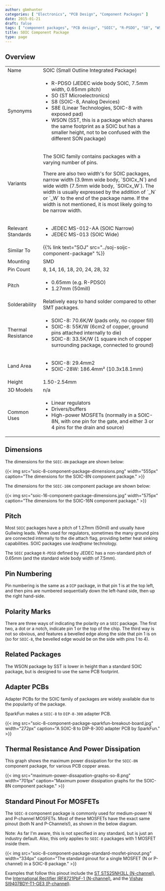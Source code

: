 ```yaml
---
author: gbmhunter
categories: [ "Electronics", "PCB Design", "Component Packages" ]
date: 2015-01-21
draft: false
tags: [ "component packages", "PCB design", "SOIC", "R-PSDO", "S8", "WSON", "S8E" ]
title: SOIC Component Package
type: page
---
```


## Overview

<table>
<tbody>
<tr >
<td>Name</td>
<td >SOIC (Small Outline Integrated Package)</td>
</tr>
<tr >
<td >Synonyms</td>
<td >
<ul>
<li>R-PDSO (JEDEC wide body SOIC, 7.5mm width, 0.65mm pitch)</li>
<li>SO (ST Microelectronics)</li>
<li>S8 (SOIC-8, Analog Devices)</li>
<li>S8E (Linear Technologies, SOIC-8 with exposed pad)</li>
<li>WSON (SST, this is a package which shares the same footprint as a SOIC but has a smaller height, not to be confused with the different SON package)</li>
</ul>
</td></tr>
<tr>
  <td>Variants</td>
  <td>
    <p>The SOIC family contains packages with a varying number of pins.</p>
    <p>There are also two width's for SOIC packages, narrow width (3.9mm wide body, `SOICx_N`) and wide width (7.5mm wide body, `SOICx_W`). The width is usually expressed by the addition of `_N` or `_W` to the end of the package name. If the width is not mentioned, it is most likely going to be narrow width.</p>
  </td>
</tr>
<tr >
<td >Relevant Standards</td>
<td >
<ul>
<li>JEDEC MS-012-AA (SOIC Narrow)</li>
<li>JEDEC MS-013 (SOIC Wide)</li>
</ul>
</td>
</tr>
<tr>
<td>Similar To</td>
<td>{{% link text="SOJ" src="../soj-soijc-component-package" %}}</td>
</tr>
<tr >
<td >Mounting
</td>
<td >SMD
</td></tr><tr >
<td >Pin Count
</td>
<td >8, 14, 16, 18, 20, 24, 28, 32
</td></tr><tr >
<td >Pitch
</td>
<td >
<ul>
<li>0.65mm (e.g. R-PDSO)</li>
<li>1.27mm (50mill)</li>
</ul>
</td></tr><tr >
<td >Solderability
</td>
<td >Relatively easy to hand solder compared to other SMT packages.
</td></tr><tr >
<td >Thermal Resistance
</td>
<td >
<ul>
<li>SOIC-8: 70.6K/W (pads only, no copper fill)</li>
<li>SOIC-8: 55K/W (6cm2 of copper, ground pins attached internally to die)</li>
<li>SOIC-8: 33.5K/W (1 square inch of copper surrounding package, connected to ground)</li>
</ul>
</td></tr><tr >
<td >Land Area
</td>
<td >
<ul>
<li>SOIC-8: 29.4mm2</li>
<li>SOIC-28W: 186.4mm² (10.3x18.1mm)</li>
</ul>
</td></tr><tr >
<td >Height
</td>
<td >1.50-2.54mm
</td></tr><tr >
<td >3D Models
</td>
<td >n/a
</td></tr><tr >
<td >Common Uses
</td>
<td >
<ul>
<li>Linear regulators</li>
<li>Drivers/buffers</li>
<li>High-power MOSFETs (normally in a SOIC-8N, with one pin for the gate, and either 3 or 4 pins for the drain and source)</li>
</ul>
</td>
</tr>
</tbody>
</table>

## Dimensions

The dimensions for the `SOIC-8N` package are shown below:

{{< img src="soic-8-component-package-dimensions.png" width="555px" caption="The dimensions for the SOIC-8N component package." >}}

The dimensions for the `SOIC-16N` component package are shown below:

{{< img src="soic-16-component-package-dimensions.jpg" width="575px" caption="The dimensions for the SOIC-16N component package."  >}}

## Pitch

Most `SOIC` packages have a pitch of 1.27mm (50mil) and usually have Gullwing leads. When used for regulators, sometimes the many ground pins are connected internally to the die attach flag, providing better heat sinking capabilities. SOIC packages use _leadframe_ technology.

The `SOIC` package `R-PDSO` defined by JEDEC has a non-standard pitch of 0.65mm (and the standard wide body width of 7.5mm).

## Pin Numbering

Pin numbering is the same as a `DIP` package, in that pin 1 is at the top left, and then pins are numbered sequentially down the left-hand side, then up the right hand-side.

## Polarity Marks

There are three ways of indicating the polarity on a `SOIC` package. The first two, a dot or a notch, indicate pin 1 or the top of the chip. The third way is not so obvious, and features a bevelled edge along the side that pin 1 is on (so for `SOIC-8`, the bevelled edge would be on the side with pins 1 to 4).

## Related Packages

The WSON package by SST is lower in height than a standard SOIC package, but is designed to use the same PCB footprint.

## Adapter PCBs

Adapter PCBs for the SOIC family of packages are widely available due to the popularity of the package.

SparkFun makes a `SOIC-8` to `DIP-8-300` adapter PCB.

{{< img src="soic-8-component-package-sparkfun-breakout-board.jpg" width="272px" caption="A SOIC-8 to DIP-8-300 adapter PCB by SparkFun."  >}}

## Thermal Resistance And Power Dissipation

This graph shows the maximum power dissipation for the `SOIC-8N` component package, for various PCB copper areas.

{{< img src="maximum-power-dissapation-graphs-so-8.png" width="701px" caption="Maximum power dissipation graphs for the SOIC-8N component package."  >}}

## Standard Pinout For MOSFETs

The `SOIC-8` component package is commonly used for medium-power N and P-channel MOSFETs. Most of these MOSFETs have the exact same pinout (both N and P-Channels!), as shown in the below diagram.

Note: As far I'm aware, this is not specified in any standard, but is just an industry default. Also, this only applies to `SOIC-8` packages with 1 MOSFET inside them.

{{< img src="soic-8-component-package-standard-mosfet-pinout.png" width="334px" caption="The standard pinout for a single MOSFET (N or P-channel) in a SOIC-8 package."  >}}

Examples that follow this pinout include the [ST STS25NH3LL (N-channel)](https://www.sparkfun.com/datasheets/Robotics/sts25nh3ll.pdf), the [International Rectifier IRF8721PbF-1 (N-channel)](http://www.irf.com/product-info/datasheets/data/irf8721pbf-1.pdf), and the [Vishay SI9407BDY-T1-GE3 (P-channel)](http://www.vishay.com/docs/69902/si9407bd.pdf).
